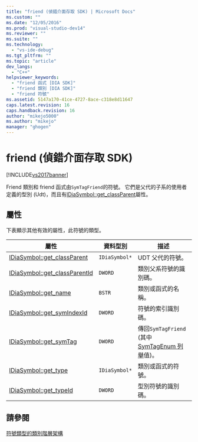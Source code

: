 ```yaml
---
title: "friend (偵錯介面存取 SDK) | Microsoft Docs"
ms.custom: ""
ms.date: "12/05/2016"
ms.prod: "visual-studio-dev14"
ms.reviewer: ""
ms.suite: ""
ms.technology: 
  - "vs-ide-debug"
ms.tgt_pltfrm: ""
ms.topic: "article"
dev_langs: 
  - "C++"
helpviewer_keywords: 
  - "friend 函式 [DIA SDK]"
  - "friend 類別 [DIA SDK]"
  - "friend 符號"
ms.assetid: 5147a170-41ce-4727-8ace-c318e8d11647
caps.latest.revision: 16
caps.handback.revision: 16
author: "mikejo5000"
ms.author: "mikejo"
manager: "ghogen"
---
```

# friend (偵錯介面存取 SDK)
[!INCLUDE[vs2017banner](../../code-quality/includes/vs2017banner.md)]

Friend 類別和 friend 函式由`SymTagFriend`的符號。  它們是父代的子系的使用者定義的型別 \(Udt\)，而且有[IDiaSymbol::get\_classParent](../Topic/IDiaSymbol::get_classParent.md)屬性。  
  
## 屬性  
 下表顯示其他有效的屬性，此符號的類型。  
  
|屬性|資料型別|描述|  
|--------|----------|--------|  
|[IDiaSymbol::get\_classParent](../Topic/IDiaSymbol::get_classParent.md)|`IDiaSymbol*`|UDT 父代的符號。|  
|[IDiaSymbol::get\_classParentId](../Topic/IDiaSymbol::get_classParentId.md)|`DWORD`|類別父系符號的識別碼。|  
|[IDiaSymbol::get\_name](../Topic/IDiaSymbol::get_name.md)|`BSTR`|類別或函式的名稱。|  
|[IDiaSymbol::get\_symIndexId](../../debugger/debug-interface-access/idiasymbol-get-symindexid.md)|`DWORD`|符號的索引識別碼。|  
|[IDiaSymbol::get\_symTag](../Topic/IDiaSymbol::get_symTag.md)|`DWORD`|傳回`SymTagFriend` \(其中[SymTagEnum 列舉](../../debugger/debug-interface-access/symtagenum.md)值\)。|  
|[IDiaSymbol::get\_type](../../debugger/debug-interface-access/idiasymbol-get-type.md)|`IDiaSymbol*`|類別或函式的符號。|  
|[IDiaSymbol::get\_typeId](../../debugger/debug-interface-access/idiasymbol-get-typeid.md)|`DWORD`|型別符號的識別碼。|  
  
## 請參閱  
 [符號類型的類別階層架構](../../debugger/debug-interface-access/class-hierarchy-of-symbol-types.md)